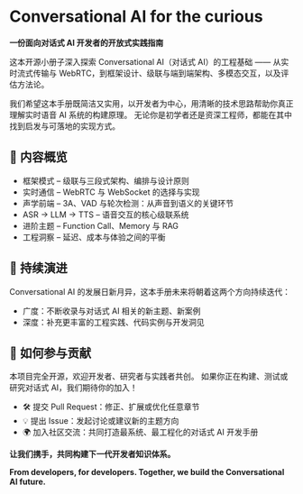 # Conversational AI for the curious
**一份面向对话式 AI 开发者的开放式实践指南**

这本开源小册子深入探索 Conversational AI（对话式 AI）的工程基础 ——
从实时流式传输与 WebRTC，到框架设计、级联与端到端架构、多模态交互，以及评估方法论。

我们希望这本手册既简洁又实用，以开发者为中心，用清晰的技术思路帮助你真正理解实时语音 AI 系统的构建原理。
无论你是初学者还是资深工程师，都能在其中找到启发与可落地的实现方式。

## 📘 内容概览
- 框架模式 – 级联与三段式架构、编排与设计原则
- 实时通信 – WebRTC 与 WebSocket 的选择与实现
-	声学前端 – 3A、VAD 与轮次检测：从声音到语义的关键环节
- ASR → LLM → TTS – 语音交互的核心级联系统
- 进阶主题 – Function Call、Memory 与 RAG
- 工程洞察 – 延迟、成本与体验之间的平衡
  

## 🌱 持续演进

Conversational AI 的发展日新月异，这本手册未来将朝着这两个方向持续迭代：
- 广度：不断收录与对话式 AI 相关的新主题、新案例
- 深度：补充更丰富的工程实践、代码实例与开发洞见
  

## 🤝 如何参与贡献

本项目完全开源，欢迎开发者、研究者与实践者共创。
如果你正在构建、测试或研究对话式 AI，我们期待你的加入！
- 🛠 提交 Pull Request：修正、扩展或优化任意章节
- 💡 提出 Issue：发起讨论或建议新的主题方向
- 🌍 加入社区交流：共同打造最系统、最工程化的对话式 AI 开发手册


**让我们携手，共同构建下一代开发者知识体系。** <p>
**From developers, for developers. Together, we build the Conversational AI future.**
